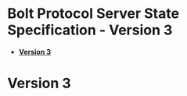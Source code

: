 # Bolt Protocol Server State Specification - Version 3

* [**Version 3**](#version-3)


# Version 3

